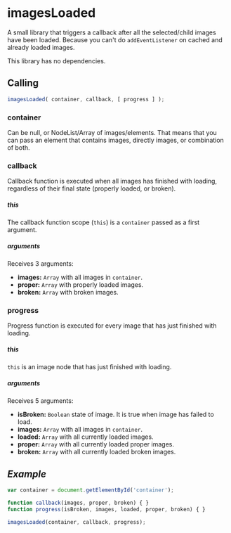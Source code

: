 # imagesLoaded

A small library that triggers a callback after all the selected/child images have been loaded. Because you can't do
`addEventListener` on cached and already loaded images.

This library has no dependencies.

## Calling

```js
imagesLoaded( container, callback, [ progress ] );
```

### container

Can be null, or NodeList/Array of images/elements. That means that you can pass an element that contains images,
directly images, or combination of both.

### callback

Callback function is executed when all images has finished with loading, regardless of their final state (properly loaded, or broken).

##### *this*

The callback function scope (`this`) is a `container` passed as a first argument.

##### arguments

Receives 3 arguments:

+ **images:** `Array` with all images in `container`.
+ **proper:** `Array` with properly loaded images.
+ **broken:** `Array` with broken images.

### progress

Progress function is executed for every image that has just finished with loading.

##### *this*

`this` is an image node that has just finished with loading.

##### arguments

Receives 5 arguments:

+ **isBroken:** `Boolean` state of image. It is true when image has failed to load.
+ **images:** `Array` with all images in `container`.
+ **loaded:** `Array` with all currently loaded images.
+ **proper:** `Array` with all currently loaded proper images.
+ **broken:** `Array` with all currently loaded broken images.

## *Example*

```js
var container = document.getElementById('container');

function callback(images, proper, broken) { }
function progress(isBroken, images, loaded, proper, broken) { }

imagesLoaded(container, callback, progress);
```
